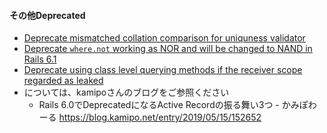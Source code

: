#### その他Deprecated

* [Deprecate mismatched collation comparison for uniquness validator](https://github.com/rails/rails/pull/35350)
* [Deprecate `where.not` working as NOR and will be changed to NAND in Rails 6.1](https://github.com/rails/rails/pull/36029)
* [Deprecate using class level querying methods if the receiver scope regarded as leaked](https://github.com/rails/rails/pull/35280)
* については、kamipoさんのブログをご参照ください
  * Rails 6.0でDeprecatedになるActive Recordの振る舞い3つ - かみぽわーる https://blog.kamipo.net/entry/2019/05/15/152652
